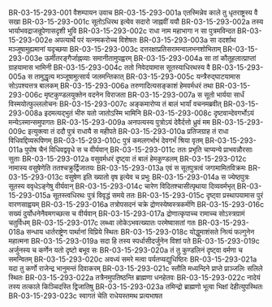 BR-03-15-293-001	वैशम्पायन उवाच
BR-03-15-293-001a	एतस्मिन्नेव काले तु धृतराष्ट्रस्य वै सखा
BR-03-15-293-001c	सूतोऽधिरथ इत्येव सदारो जाह्नवीं ययौ
BR-03-15-293-002a	तस्य भार्याभवद्राजन्रूपेणासदृशी भुवि
BR-03-15-293-002c	राधा नाम महाभागा न सा पुत्रमविन्दत
BR-03-15-293-002e	अपत्यार्थे परं यत्नमकरोच्च विशेषतः
BR-03-15-293-003a	सा ददर्शाथ मञ्जूषामुह्यमानां यदृच्छया
BR-03-15-293-003c	दत्तरक्षाप्रतिसरामन्वालभनशोभिताम्
BR-03-15-293-003e	ऊर्मीतरङ्गैर्जाह्नव्याः समानीतामुपह्वरम्
BR-03-15-293-004a	सा तां कौतूहलात्प्राप्तां ग्राहयामास भामिनी
BR-03-15-293-004c	ततो निवेदयामास सूतस्याधिरथस्य वै
BR-03-15-293-005a	स तामुद्धृत्य मञ्जूषामुत्सार्य जलमन्तिकात्
BR-03-15-293-005c	यन्त्रैरुद्घाटयामास सोऽपश्यत्तत्र बालकम्
BR-03-15-293-006a	तरुणादित्यसङ्काशं हेमवर्मधरं तथा
BR-03-15-293-006c	मृष्टकुण्डलयुक्तेन वदनेन विराजता
BR-03-15-293-007a	स सूतो भार्यया सार्धं विस्मयोत्फुल्ललोचनः
BR-03-15-293-007c	अङ्कमारोप्य तं बालं भार्यां वचनमब्रवीत्
BR-03-15-293-008a	इदमत्यद्भुतं भीरु यतो जातोऽस्मि भामिनि
BR-03-15-293-008c	दृष्टवान्देवगर्भोऽयं मन्येऽस्मान्समुपागतः
BR-03-15-293-009a	अनपत्यस्य पुत्रोऽयं देवैर्दत्तो ध्रुवं मम
BR-03-15-293-009c	इत्युक्त्वा तं ददौ पुत्रं राधायै स महीपते
BR-03-15-293-010a	प्रतिजग्राह तं राधा विधिवद्दिव्यरूपिणम्
BR-03-15-293-010c	पुत्रं कमलगर्भाभं देवगर्भं श्रिया वृतम्
BR-03-15-293-011a	पुपोष चैनं विधिवद्ववृधे स च वीर्यवान्
BR-03-15-293-011c	ततः प्रभृति चाप्यन्ये प्राभवन्नौरसाः सुताः
BR-03-15-293-012a	वसुवर्मधरं दृष्ट्वा तं बालं हेमकुण्डलम्
BR-03-15-293-012c	नामास्य वसुषेणेति ततश्चक्रुर्द्विजातयः
BR-03-15-293-013a	एवं स सूतपुत्रत्वं जगामामितविक्रमः
BR-03-15-293-013c	वसुषेण इति ख्यातो वृष इत्येव च प्रभुः
BR-03-15-293-014a	स ज्येष्ठपुत्रः सूतस्य ववृधेऽङ्गेषु वीर्यवान्
BR-03-15-293-014c	चारेण विदितश्चासीत्पृथाया दिव्यवर्मभृत्
BR-03-15-293-015a	सूतस्त्वधिरथः पुत्रं विवृद्धं समये ततः
BR-03-15-293-015c	दृष्ट्वा प्रस्थापयामास पुरं वारणसाह्वयम्
BR-03-15-293-016a	तत्रोपसदनं चक्रे द्रोणस्येष्वस्त्रकर्मणि
BR-03-15-293-016c	सख्यं दुर्योधनेनैवमगच्छत्स च वीर्यवान्
BR-03-15-293-017a	द्रोणात्कृपाच्च रामाच्च सोऽस्त्रग्रामं चतुर्विधम्
BR-03-15-293-017c	लब्ध्वा लोकेऽभवत्ख्यातः परमेष्वासतां गतः
BR-03-15-293-018a	सन्धाय धार्तराष्ट्रेण पार्थानां विप्रिये स्थितः
BR-03-15-293-018c	योद्धुमाशंसते नित्यं फल्गुनेन महात्मना
BR-03-15-293-019a	सदा हि तस्य स्पर्धासीदर्जुनेन विशां पते
BR-03-15-293-019c	अर्जुनस्य च कर्णेन यतो दृष्टो बभूव सः
BR-03-15-293-020a	तं तु कुण्डलिनं दृष्ट्वा वर्मणा च समन्वितम्
BR-03-15-293-020c	अवध्यं समरे मत्वा पर्यतप्यद्युधिष्ठिरः
BR-03-15-293-021a	यदा तु कर्णो राजेन्द्र भानुमन्तं दिवाकरम्
BR-03-15-293-021c	स्तौति मध्यन्दिने प्राप्ते प्राञ्जलिः सलिले स्थितः
BR-03-15-293-022a	तत्रैनमुपतिष्ठन्ति ब्राह्मणा धनहेतवः
BR-03-15-293-022c	नादेयं तस्य तत्काले किञ्चिदस्ति द्विजातिषु
BR-03-15-293-023a	तमिन्द्रो ब्राह्मणो भूत्वा भिक्षां देहीत्युपस्थितः
BR-03-15-293-023c	स्वागतं चेति राधेयस्तमथ प्रत्यभाषत
